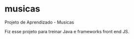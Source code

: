# musicas
Projeto de Aprendizado - Musicas

Fiz esse projeto para treinar Java e frameworks front end JS.
